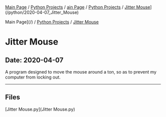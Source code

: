 [Main Page](/) / [Python Projects](/python) / [ain Page](/) / [Python Projects](/python) / [Jitter Mouse](/python/2020-04-07_Jitter_Mouse)](/python/2020-04-07_Jitter_Mouse)

Main Page](/) / [Python Projects](/python) / [Jitter Mouse](/python/2020-04-07_Jitter_Mouse)

# Jitter Mouse

## Date: 2020-04-07

A program designed to move the mouse around a ton, so as to prevent my computer from locking out.

-----

## Files

[Jitter Mouse.py](Jitter Mouse.py)